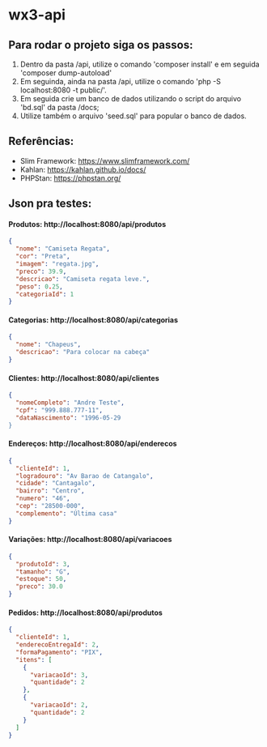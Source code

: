 # wx3-api

## Para rodar o projeto siga os passos:

1. Dentro da pasta /api, utilize o comando 'composer install' e em seguida 'composer dump-autoload'
2. Em seguinda, ainda na pasta /api, utilize o comando 'php -S localhost:8080 -t public/'.
3. Em seguida crie um banco de dados utilizando o script do arquivo 'bd.sql' da pasta /docs;
4. Utilize também o arquivo 'seed.sql' para popular o banco de dados.

## Referências:

- Slim Framework: https://www.slimframework.com/
- Kahlan: https://kahlan.github.io/docs/
- PHPStan: https://phpstan.org/

## Json pra testes:

#### Produtos: http://localhost:8080/api/produtos

```json
{
  "nome": "Camiseta Regata",
  "cor": "Preta",
  "imagem": "regata.jpg",
  "preco": 39.9,
  "descricao": "Camiseta regata leve.",
  "peso": 0.25,
  "categoriaId": 1
}
```

#### Categorias: http://localhost:8080/api/categorias

```json
{
  "nome": "Chapeus",
  "descricao": "Para colocar na cabeça"
}
```

#### Clientes: http://localhost:8080/api/clientes

```json
{
  "nomeCompleto": "Andre Teste",
  "cpf": "999.888.777-11",
  "dataNascimento": "1996-05-29
}
```

#### Endereços: http://localhost:8080/api/enderecos

```json
{
  "clienteId": 1,
  "logradouro": "Av Barao de Catangalo",
  "cidade": "Cantagalo",
  "bairro": "Centro",
  "numero": "46",
  "cep": "28500-000",
  "complemento": "Última casa"
}
```

#### Variações: http://localhost:8080/api/variacoes

```json
{
  "produtoId": 3,
  "tamanho": "G",
  "estoque": 50,
  "preco": 30.0
}
```

#### Pedidos: http://localhost:8080/api/produtos

```json
{
  "clienteId": 1,
  "enderecoEntregaId": 2,
  "formaPagamento": "PIX",
  "itens": [
    {
      "variacaoId": 3,
      "quantidade": 2
    },
    {
      "variacaoId": 2,
      "quantidade": 2
    }
  ]
}
```
